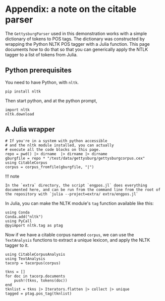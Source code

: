 
# Appendix: a note on the citable parser

The `GettysburgParser` used in this demonstration works with a simple dictionary of tokens to POS tags.  The dictionary was constructed by wrapping the Python NLTK POS tagger with a Julia function. This page documents how to do that so that you can generically apply the NTLK tagger to a list of tokens from Julia.


## Python prerequisites

You need to have Python, with `nltk`.

    pip install nltk

Then start python, and at the python prompt,

    import nltk
    nltk.download

## A Julia wrapper


```@setup parserexample
# If you're in a system with python accessible
# and the nltk module installed, you can actually
# execute all the code blocks on this page.
repo = pwd() |> dirname  |> dirname |> dirname
gburgfile = repo * "/test/data/gettysburg/gettysburgcorpus.cex"
using CitableCorpus
corpus = corpus_fromfile(gburgfile, "|")
```

!!! note
   
    In the `extra` directory, the script `engpos.jl` does everything documented here, and can be run from the command line from the root of the repository with `julia --project=extra/ extra/engpos.jl`



In Julia, you can make the NLTK module's `tag` function available like this:

```
using Conda
Conda.add("nltk")
using PyCall
@pyimport nltk.tag as ptag
```


Now if we have a citable corpus named `corpus`, we can use the `TextAnalysis` functions to extract a unique lexicon, and apply the NLTK tagger to it.



```
using CitableCorpusAnalysis
using TextAnalysis
tacorp = tacorpus(corpus)

tkns = []
for doc in tacorp.documents
    push!(tkns, tokens(doc))
end
tknlist = tkns |> Iterators.flatten |> collect |> unique
tagged = ptag.pos_tag(tknlist)
```

